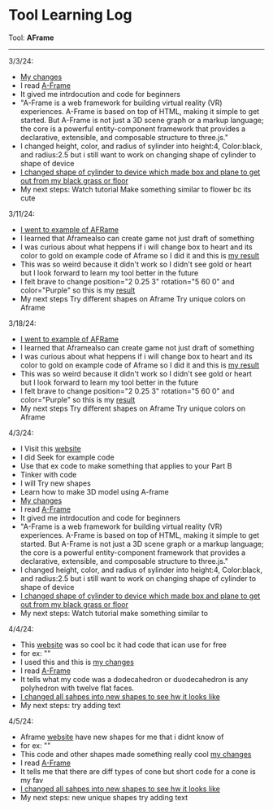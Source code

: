 # Tool Learning Log

Tool: **AFrame**

---

3/3/24:
* [My changes](https://miniature-spork-5gq6q949q9vj27944-8080.app.github.dev/aframe.html)
* I read [A-Frame](https://aframe.io/docs/1.5.0/introduction/)
* It gived me intrdocution and code for beginners
* "A-Frame is a web framework for building virtual reality (VR) experiences. A-Frame is based on top of HTML, making it simple to get started. But A-Frame is not just a 3D scene graph or a markup language; the core is a powerful entity-component framework that provides a declarative, extensible, and composable structure to three.js."
* I changed height, color, and radius of sylinder into height:4, Color:black, and radius:2.5 but i still want to work on changing shape of cylinder to shape of device
* [I changed shape of cylinder to device which made box and plane to get out from my black grass or floor](https://miniature-spork-5gq6q949q9vj27944-8080.app.github.dev/aframe.html)
* My next steps:
Watch tutorial
Make something similar to flower bc its cute

3/11/24:
* [I went to example of AFRame](https://webvr.soundboxing.co/?challenge=8751ab88-f679-11ea-9f04-8ea7f69e437c)
* I learned that Aframealso can create game not just draft of something
* I was curious about what heppens if i will change box to heart and its color to gold on example code of Aframe so I did it and this is [my result](https://miniature-spork-5gq6q949q9vj27944-8080.app.github.dev/aframe.html)
* This was so weird because it didn't work so I didn't see gold or heart but I look forward to learn my tool better in the future
* I felt brave to change position="2 0.25 3" rotation="5 60 0" and color="Purple" so this is my [result](https://miniature-spork-5gq6q949q9vj27944-8080.app.github.dev/aframe.html)
* My next steps
Try different shapes on Aframe
Try unique colors on Aframe

3/18/24:
* [I went to example of AFRame](https://webvr.soundboxing.co/?challenge=8751ab88-f679-11ea-9f04-8ea7f69e437c)
* I learned that Aframealso can create game not just draft of something
* I was curious about what heppens if i will change box to heart and its color to gold on example code of Aframe so I did it and this is [my result](https://miniature-spork-5gq6q949q9vj27944-8080.app.github.dev/aframe.html)
* This was so weird because it didn't work so I didn't see gold or heart but I look forward to learn my tool better in the future
* I felt brave to change position="2 0.25 3" rotation="5 60 0" and color="Purple" so this is my [result](https://miniature-spork-5gq6q949q9vj27944-8080.app.github.dev/aframe.html)
* My next steps
Try different shapes on Aframe
Try unique colors on Aframe

4/3/24:
* I Visit this [website](https://aframe.io/docs/1.5.0/introduction/faq.html)
* I did Seek for example code
* Use that ex code to make something that applies to your Part B
* Tinker with code
* I will Try new shapes
* Learn how to make 3D model using A-frame
* [My changes](https://miniature-spork-5gq6q949q9vj27944-8080.app.github.dev/aframe.html)
* I read [A-Frame](https://aframe.io/docs/1.5.0/introduction/)
* It gived me intrdocution and code for beginners
* "A-Frame is a web framework for building virtual reality (VR) experiences. A-Frame is based on top of HTML, making it simple to get started. But A-Frame is not just a 3D scene graph or a markup language; the core is a powerful entity-component framework that provides a declarative, extensible, and composable structure to three.js."
* I changed height, color, and radius of sylinder into height:4, Color:black, and radius:2.5 but i still want to work on changing shape of cylinder to shape of device
* [I changed shape of cylinder to device which made box and plane to get out from my black grass or floor](https://miniature-spork-5gq6q949q9vj27944-8080.app.github.dev/aframe.html)
* My next steps:
Watch tutorial
make something similar to

4/4/24:
* This [website](https://aframe.io/docs/1.5.0/introduction/faq.html) was so cool bc it had code that ican use for free
* for ex: "<a-dodecahedron color="#FF926B" radius="5"></a-dodecahedron>"
* I used this and this is [my changes](https://miniature-spork-5gq6q949q9vj27944-8080.app.github.dev/index.html)
* I read [A-Frame](https://aframe.io/docs/1.5.0/introduction/)
* It tells what my code was  a dodecahedron or duodecahedron is any polyhedron with twelve flat faces.
* [I changed all sahpes into new shapes to see hw it looks like](https://miniature-spork-5gq6q949q9vj27944-8080.app.github.dev/index.html)
* My next steps:
try adding text

4/5/24:
* Aframe [website](https://aframe.io/docs/1.5.0/introduction/faq.html) have new shapes for me that i didnt know of
* for ex: "<a-cone src="#texture"></a-cone>"
* This code and other shapes made something really cool [my changes](https://miniature-spork-5gq6q949q9vj27944-8080.app.github.dev/index.html)
* I read [A-Frame](https://aframe.io/docs/1.5.0/introduction/)
* It tells me that there are diff types of cone but short code for a cone is my fav
* [I changed all sahpes into new shapes to see hw it looks like](https://miniature-spork-5gq6q949q9vj27944-8080.app.github.dev/index.html)
* My next steps:
new unique shapes
try adding text
<!--
* Links you used today (websites, videos, etc)
* Things you tried, progress you made, etc
* Challenges, a-ha moments, etc
* Questions you still have
* What you're going to try next
-->

